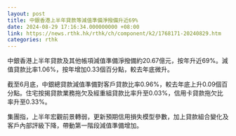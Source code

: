```yaml
---
layout: post
title: 中銀香港上半年貸款等減值準備淨撥備升近69%
date: 2024-08-29 17:16:34.000000000 +08:00
link: https://news.rthk.hk/rthk/ch/component/k2/1768171-20240829.htm
categories: rthk
---
```


中銀香港上半年貸款及其他帳項減值準備淨撥備約20.67億元，按年升近69%。減值貸款比率1.06%，按年增加0.33個百分點，較去年底微升。

截至6月底，中銀總貸款減值準備對客戶貸款比率0.96%，較去年底上升0.09個百分點。住宅按揭貸款業務拖欠及經重組貸款比率升至0.03%，信用卡貸款拖欠比率升至0.33%。

集團指，上半年宏觀前景轉弱，更新預期信用損失模型參數，加上貸款組合變化及客戶內部評級下降，帶動第一階段減值準備增加。

